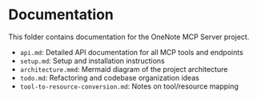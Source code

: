 # Documentation

This folder contains documentation for the OneNote MCP Server project.

- `api.md`: Detailed API documentation for all MCP tools and endpoints
- `setup.md`: Setup and installation instructions
- `architecture.mmd`: Mermaid diagram of the project architecture
- `todo.md`: Refactoring and codebase organization ideas
- `tool-to-resource-conversion.md`: Notes on tool/resource mapping 